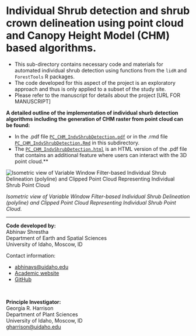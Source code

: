 # Individual Shrub detection and shrub crown delineation using point cloud and Canopy Height Model (CHM) based algorithms.

* This sub-directory contains necessary code and materials for automated individual shrub detection using functions from the `lidR` and `ForestTools` R packages. 
* The code developed for this aspect of the project is an exploratory approach and thus is only applied to a subset of the study site. 
* Please refer to the manuscript for details about the project [URL FOR MANUSCRIPT]

**A detailed outline of the implementation of individual shurb detection algorithms including the generation of CHM raster from point cloud can be found:** 
* In the .pdf file [`PC_CHM_IndvShrubDetection.pdf`](PC_CHM_IndvShrubDetection.pdf) or in the .rmd file [`PC_CHM_IndvShrubDetection.Rmd`](PC_CHM_IndvShrubDetection.Rmd) in this subdirectory. 
* The [`PC_CHM_IndvShrubDetection.html`](PC_CHM_IndvShrubDetection.html) is an HTML version of the .pdf file that contains an additional feature where users can interact with the 3D point cloud.**  

![Isometric view of Variable Window Filter-based Individual Shrub Delineation (polyline) and Clipped Point Cloud Representing Individual Shrub Point Cloud](Figures/VWF_DelineationsISO.bmp)  

<p><em>Isometric view of Variable Window Filter-based Individual Shrub Delineation (polyline) and Clipped Point Cloud Representing Individual Shrub Point Cloud.</em></p>  

-----------------------------
**Code developed by:**  
Abhinav Shrestha  
Department of Earth and Spatial Sciences  
University of Idaho, Moscow, ID

Contact information: 
* abhinavs@uidaho.edu 
* [Academic website]( https://abhinavshrestha-41.github.io/)  
* [GitHub](https://github.com/abhinavshrestha-41)

<br>

**Principle Investigator:**  
Georgia R. Harrison  
Department of Plant Sciences  
University of Idaho, Moscow, ID  
gharrison@uidaho.edu

